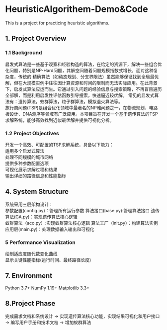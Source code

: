 # HeuristicAlgorithem-Demo&Code
This is a project for practicing heuristic algorithms.

## 1. Project Overview  
### 1.1 Background
   
启发式算法是一些基于观察和经验构造的算法，在给定的资源下，解决一些组合优化问题，特别是NP-Hard问题，其解空间随着问题规模指数式增长，面对这种复杂度，传统的 精确算法（如动态规划、分支界限法）虽然能够保证找到全局最优解，但在大规模实例中往往因计算资源和时间的限制而无法实际应用。在此背景下，启发式算法应运而生。它通过引入问题的经验信息与搜索策略，不再盲目遍历全部解，而是利用启发性评估函数引导搜索，快速逼近较优解。
常见的启发式算法有：遗传算法，蚁群算法，粒子群算法，模拟退火算法等。  
旅行商问题(TSP)是组合优化领域中最著名的NP难问题之一，在物流规划、电路板设计、DNA测序等领域有广泛应用。本项目旨在开发一个基于遗传算法的TSP求解系统，能够高效找到近似最优解并提供可视化分析。  

### 1.2 Project Objectives
  
开发一个高效、可配置的TSP求解系统，具备以下能力：  
适用多个启发式算法  
处理不同规模的城市网络  
提供多种参数配置选项  
可视化展示求解过程和结果  
输出详细的路径信息和性能指标  
  
## 4. System Structure  
系统采用三层架构设计：  
参数配置(config.py)：管理所有运行参数
算法接口(base.py):管理算法接口
遗传算法(GA.py)：实现遗传算法核心逻辑  
蚁群算法（aco.py）:实现蚁群算法核心逻辑
算法工厂（init.py）：构建算法实例
应用层(main.py)：处理数据输入输出和可视化  
  
### 5 Performance Visualization 
绘制适应度随代数变化曲线  
显示关键性能指标(运行时间、最终路径长度)  
      
## 7. Environment  
Python 3.7+
NumPy 1.19+
Matplotlib 3.3+

## 8.Project Phase 
完成需求文档和系统设计 -> 实现遗传算法核心功能，实现结果可视化和用户接口 -> 编写用户手册和技术文档 -> 增加蚁群算法
